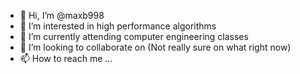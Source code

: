 - 👋 Hi, I’m @maxb998
- 👀 I’m interested in high performance algorithms
- 🌱 I’m currently attending computer engineering classes
- 💞️ I’m looking to collaborate on (Not really sure on what right now)
- 📫 How to reach me ...

<!---
maxb998/maxb998 is a ✨ special ✨ repository because its `README.md` (this file) appears on your GitHub profile.
You can click the Preview link to take a look at your changes.
--->
